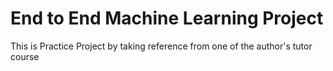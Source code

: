 # End to End Machine Learning Project

This is Practice Project by taking reference from one of the author's tutor course